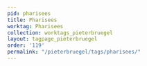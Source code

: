 ```yaml
---
pid: pharisees
title: Pharisees
worktag: Pharisees
collection: worktags_pieterbruegel
layout: tagpage_pieterbruegel
order: '119'
permalink: "/pieterbruegel/tags/pharisees/"
---
```

